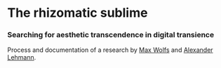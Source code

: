 # The rhizomatic sublime
### Searching for aesthetic transcendence in digital transience
Process and documentation of a research by [Max Wolfs](https://github.com/maxwolfs) and [Alexander Lehmann](https://github.com/bsplt).
